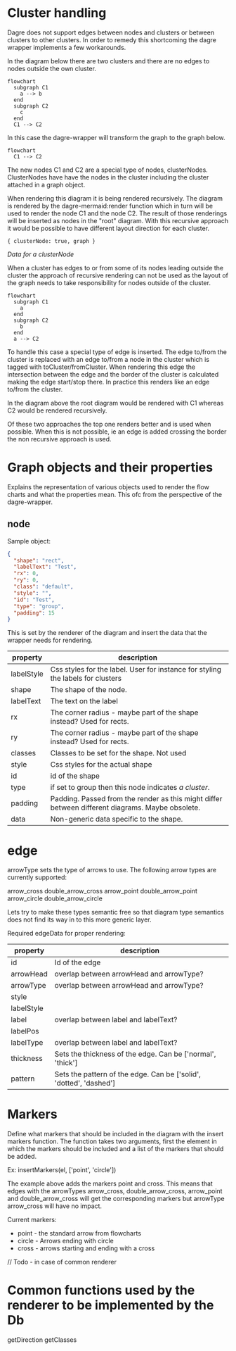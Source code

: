 # Cluster handling

Dagre does not support edges between nodes and clusters or between clusters to other clusters. In order to remedy this shortcoming the dagre wrapper implements a few workarounds.

In the diagram below there are two clusters and there are no edges to nodes outside the own cluster.

```mermaid
flowchart
  subgraph C1
    a --> b
  end
  subgraph C2
    c
  end
  C1 --> C2
```

In this case the dagre-wrapper will transform the graph to the graph below.

```mermaid
flowchart
  C1 --> C2
```

The new nodes C1 and C2 are a special type of nodes, clusterNodes. ClusterNodes have have the nodes in the cluster including the cluster attached in a graph object.

When rendering this diagram it is being rendered recursively. The diagram is rendered by the dagre-mermaid:render function which in turn will be used to render the node C1 and the node C2. The result of those renderings will be inserted as nodes in the "root" diagram. With this recursive approach it would be possible to have different layout direction for each cluster.

```
{ clusterNode: true, graph }
```

_Data for a clusterNode_

When a cluster has edges to or from some of its nodes leading outside the cluster the approach of recursive rendering can not be used as the layout of the graph needs to take responsibility for nodes outside of the cluster.

```mermaid
flowchart
  subgraph C1
    a
  end
  subgraph C2
    b
  end
  a --> C2
```

To handle this case a special type of edge is inserted. The edge to/from the cluster is replaced with an edge to/from a node in the cluster which is tagged with toCluster/fromCluster. When rendering this edge the intersection between the edge and the border of the cluster is calculated making the edge start/stop there. In practice this renders like an edge to/from the cluster.

In the diagram above the root diagram would be rendered with C1 whereas C2 would be rendered recursively.

Of these two approaches the top one renders better and is used when possible. When this is not possible, ie an edge is added crossing the border the non recursive approach is used.

# Graph objects and their properties

Explains the representation of various objects used to render the flow charts and what the properties mean. This ofc from the perspective of the dagre-wrapper.

## node

Sample object:

```json
{
  "shape": "rect",
  "labelText": "Test",
  "rx": 0,
  "ry": 0,
  "class": "default",
  "style": "",
  "id": "Test",
  "type": "group",
  "padding": 15
}
```

This is set by the renderer of the diagram and insert the data that the wrapper needs for rendering.

| property   | description                                                                                      |
| ---------- | ------------------------------------------------------------------------------------------------ |
| labelStyle | Css styles for the label. User for instance for styling the labels for clusters                  |
| shape      | The shape of the node.                                                                           |
| labelText  | The text on the label                                                                            |
| rx         | The corner radius - maybe part of the shape instead? Used for rects.                             |
| ry         | The corner radius - maybe part of the shape instead? Used for rects.                             |
| classes    | Classes to be set for the shape. Not used                                                        |
| style      | Css styles for the actual shape                                                                  |
| id         | id of the shape                                                                                  |
| type       | if set to group then this node indicates _a cluster_.                                            |
| padding    | Padding. Passed from the render as this might differ between different diagrams. Maybe obsolete. |
| data       | Non-generic data specific to the shape.                                                          |

# edge

arrowType sets the type of arrows to use. The following arrow types are currently supported:

arrow_cross
double_arrow_cross
arrow_point
double_arrow_point
arrow_circle
double_arrow_circle

Lets try to make these types semantic free so that diagram type semantics does not find its way in to this more generic layer.

Required edgeData for proper rendering:

| property   | description                                                          |
| ---------- | -------------------------------------------------------------------- |
| id         | Id of the edge                                                       |
| arrowHead  | overlap between arrowHead and arrowType?                             |
| arrowType  | overlap between arrowHead and arrowType?                             |
| style      |                                                                      |
| labelStyle |                                                                      |
| label      | overlap between label and labelText?                                 |
| labelPos   |                                                                      |
| labelType  | overlap between label and labelText?                                 |
| thickness  | Sets the thickness of the edge. Can be \['normal', 'thick'\]         |
| pattern    | Sets the pattern of the edge. Can be \['solid', 'dotted', 'dashed'\] |

# Markers

Define what markers that should be included in the diagram with the insert markers function. The function takes two arguments, first the element in which the markers should be included and a list of the markers that should be added.

Ex:
insertMarkers(el, \['point', 'circle'\])

The example above adds the markers point and cross. This means that edges with the arrowTypes arrow_cross, double_arrow_cross, arrow_point and double_arrow_cross will get the corresponding markers but arrowType arrow_cross will have no impact.

Current markers:

- point - the standard arrow from flowcharts
- circle - Arrows ending with circle
- cross - arrows starting and ending with a cross

// Todo - in case of common renderer

# Common functions used by the renderer to be implemented by the Db

getDirection
getClasses
